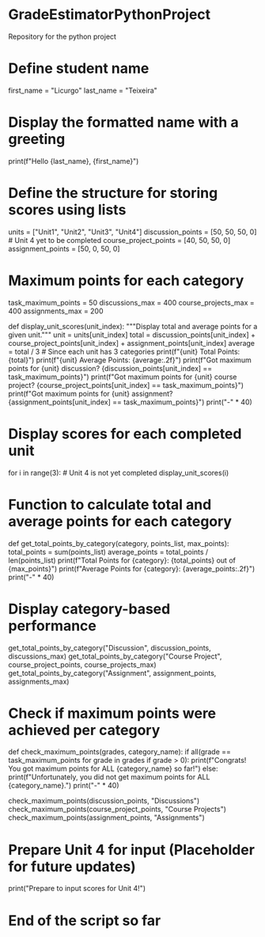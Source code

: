 # GradeEstimatorPythonProject
Repository for the python project

# Define student name
first_name = "Licurgo"
last_name = "Teixeira"

# Display the formatted name with a greeting
print(f"Hello {last_name}, {first_name}")

# Define the structure for storing scores using lists
units = ["Unit1", "Unit2", "Unit3", "Unit4"]
discussion_points = [50, 50, 50, 0]  # Unit 4 yet to be completed
course_project_points = [40, 50, 50, 0]
assignment_points = [50, 0, 50, 0]

# Maximum points for each category
task_maximum_points = 50
discussions_max = 400
course_projects_max = 400
assignments_max = 200

def display_unit_scores(unit_index):
    """Display total and average points for a given unit."""
    unit = units[unit_index]
    total = discussion_points[unit_index] + course_project_points[unit_index] + assignment_points[unit_index]
    average = total / 3  # Since each unit has 3 categories
    print(f"{unit} Total Points: {total}")
    print(f"{unit} Average Points: {average:.2f}")
    print(f"Got maximum points for {unit} discussion? {discussion_points[unit_index] == task_maximum_points}")
    print(f"Got maximum points for {unit} course project? {course_project_points[unit_index] == task_maximum_points}")
    print(f"Got maximum points for {unit} assignment? {assignment_points[unit_index] == task_maximum_points}")
    print("-" * 40)

# Display scores for each completed unit
for i in range(3):  # Unit 4 is not yet completed
    display_unit_scores(i)

# Function to calculate total and average points for each category
def get_total_points_by_category(category, points_list, max_points):
    total_points = sum(points_list)
    average_points = total_points / len(points_list)
    print(f"Total Points for {category}: {total_points} out of {max_points}")
    print(f"Average Points for {category}: {average_points:.2f}")
    print("-" * 40)

# Display category-based performance
get_total_points_by_category("Discussion", discussion_points, discussions_max)
get_total_points_by_category("Course Project", course_project_points, course_projects_max)
get_total_points_by_category("Assignment", assignment_points, assignments_max)

# Check if maximum points were achieved per category
def check_maximum_points(grades, category_name):
    if all(grade == task_maximum_points for grade in grades if grade > 0):
        print(f"Congrats! You got maximum points for ALL {category_name} so far!")
    else:
        print(f"Unfortunately, you did not get maximum points for ALL {category_name}.")
    print("-" * 40)

check_maximum_points(discussion_points, "Discussions")
check_maximum_points(course_project_points, "Course Projects")
check_maximum_points(assignment_points, "Assignments")

# Prepare Unit 4 for input (Placeholder for future updates)
print("Prepare to input scores for Unit 4!")
# End of the script so far
